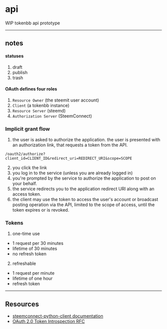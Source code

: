 # api

WIP tokenbb api prototype



---

## notes

#### statuses

1. draft
2. publish
3. trash


#### OAuth defines four roles 

1. `Resource Owner` (the steemit user account)
2. `Client` (a tokenbb instance)
3. `Resource Server` (steemd)
4. `Authorization Server` (SteemConnect)

### Implicit grant flow

1. the user is asked to authorize the application. the user is 
presented with an authorization link, that requests a token from 
the API.

`/oauth2/authorize?client_id=CLIENT_ID&redirect_uri=REDIRECT_URI&scope=SCOPE`

2. you click the link
3. you log in to the service (unless you are already logged in)
4. you're prompted by the service to authorize the application to post on your behalf.
5. the service redirects you to the application redirect URI along with an access token. 
6. the client may use the token to access the user's account or broadcast 
posting operation via the API, limited to the scope of access, until the token expires 
or is revoked.


### Tokens

1. one-time use
  - 1 request per 30 minutes
  - lifetime of 30 minutes
  - no refresh token

2. refreshable
  - 1 request per minute
  - lifetime of one hour
  - refresh token


---


## Resources


- [steemconnect-python-client documentation](https://steemconnect-python-client.readthedocs.io/en/latest/)
- [OAuth 2.0 Token Introspection RFC](https://tools.ietf.org/html/rfc7662)
